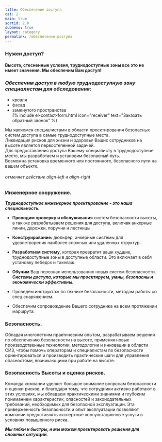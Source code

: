 ```yaml
---
title: Обеспечение доступа
cat: 2
main: true
sortid: 2.0
submenu: true
layout: category
permalink: /обеспечение-доступа
---
```


### **Нужен доступ?**  
#### Высота, стесненные условия, труднодоступные зоны все это не имеет значения. **Мы обеспечим Вам доступ!**
### ***Обеспечим доступ в любую труднодоступную зону специалистам для обследования:***  
- кровля  
- фасад  
- замкнутого пространства  
{% include el-contact-form.html icon="receiver" text="Заказать обратный звонок" %}

Мы являемся специалистами в области проектирования безопасных систем доступа в самые труднодоступные места.  
Ликвидация рисков для жизни и здоровья Ваших сотрудников на высоте является первостепенной задачей.   
Для предоставления доступа Вашему специалисту в труднодоступное место, мы разработаем и установим безопасный путь.   
Возможна установка временного или постоянного, безопасного пути на вашем объекте.

###### отменяет действие align-left и align-right
### **Инженерное сооружение.**

***Труднодоступное инженерное проектирование - это наша специальность.***   
- **Проводим проверку и обслуживания** систем безопасности высоты, а так-же разрабатываем решения для доступа, включая анкерные линии, дорожки, поручни и лестницы.  
- **Конструирование:** дюльфер, анкерные системы для удовлетворения наиболее сложных или удаленных структур.   
- **Разработаем систему**, которая превратит ваши худшие, труднодоступные зоны в доступные области. Это включает в себя установку лебедок и такелаж.  
- **Обучим** Ваш персонал использованию новых систем безопасности.   
***Системы доступа, которые мы проектируем, умны, безопасны и экономически эффективны.*** 

- Проведем инструктаж по технике безопасности, методам работы со спец снаряжением.
- Обеспечим сопровождение Вашего сотрудника на всем протяжении маршрута. 
 
### **Безопасность.**

Обладая многолетним практическим опытом, разрабатываем решения по обеспечению безопасности на высоте, применяя новые производственные технологии, методологии и инновации в области СИЗ, чтобы помочь операторам и специалистам по безопасности ориентироваться и производить практические шаги для управления опасностями, возникающими при работе на высоте.

### **Безопасность Высоты и оценка рисков.**

Команда компании уделяет большое внимание вопросам безопасности и оценки рисков, и благодаря тому, что сотрудники активно работают в этих условиях, мы обладаем практическими знаниями и глубоким пониманием характеристик, опасностей и законодательных требований, необходимых для безопасной эксплуатации. Эта приверженность безопасности и опыт эксплуатации позволяют компании предоставлять экспертные консультационные услуги в условиях повышенного риска.

***Мы гибки и быстры, и мы можем проектировать решения для сложных ситуаций.***
